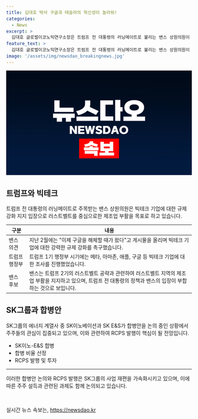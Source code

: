 ```yaml
---
title: 김대호 박사 구글과 테슬라의 혁신성이 놀라워!
categories:
  - News
excerpt: >
  김대호 글로벌이코노믹연구소장은 트럼프 전 대통령의 러닝메이트로 불리는 밴스 상원의원이 미래 미국 정책에 큰 영향을 미칠 것으로 전망되며, 그의 빅테크 규제 지지와 실리콘밸리 인맥, 러스트벨트 공략 전략을 살펴봅니다. 또한, SK그룹의 에너지 계열사 합병안에 대한 이사회가 진행되고 있는 상황으로, 합병에 대한 세부사항 및 관련 이슈를 소개합니다. 이를 통해 미국과 국내의 경제 및 기업 이슈에 대한 통찰력 있는 분석을 제공합니다.
feature_text: >
  김대호 글로벌이코노믹연구소장은 트럼프 전 대통령의 러닝메이트로 불리는 밴스 상원의원이 미래 미국 정책에 큰 영향을 미칠 것으로 전망되며, 그의 빅테크 규제 지지와 실리콘밸리 인맥, 러스트벨트 공략 전략을 살펴봅니다. 또한, SK그룹의 에너지 계열사 합병안에 대한 이사회가 진행되고 있는 상황으로, 합병에 대한 세부사항 및 관련 이슈를 소개합니다. 이를 통해 미국과 국내의 경제 및 기업 이슈에 대한 통찰력 있는 분석을 제공합니다.
image: '/assets/img/newsdao_breakingnews.jpg'
---
```


<p><img src="/assets/img/newsdao_breakingnews.jpg" alt="bookingtag 속보" /></p>

<h2 data-ke-size="size26">트럼프와 빅테크</h2>

<p data-ke-size="size16">트럼프 전 대통령의 러닝메이트로 주목받는 밴스 상원의원은 빅테크 기업에 대한 규제 강화 지지 입장으로 러스트벨트를 중심으로한 제조업 부활을 목표로 하고 있습니다.</p>

<table>
    <thead>
        <tr>
            <th>구분</th>
            <th>내용</th>
        </tr>
    </thead>
    <tbody>
        <tr>
            <td>밴스 의견</td>
            <td>지난 2월에는 "이제 구글을 해체할 때가 왔다"고 게시물을 올리며 빅테크 기업에 대한 강력한 규제 강화를 촉구했습니다.</td>
        </tr>
        <tr>
            <td>트럼프 행정부</td>
            <td>트럼프 1기 행정부 시기에는 메타, 아마존, 애플, 구글 등 빅테크 기업에 대한 조사를 진행했었습니다.</td>
        </tr>
        <tr>
            <td>밴스 후보</td>
            <td>밴스는 트럼프 2기의 러스트벨트 공략과 관련하여 러스트벨트 지역의 제조업 부활을 지지하고 있으며, 트럼프 전 대통령의 정책과 밴스의 입장이 부합하는 것으로 보입니다.</td>
        </tr>
    </tbody>
</table>

<h2 data-ke-size="size26">SK그룹과 합병안</h2>

<p data-ke-size="size16">SK그룹의 에너지 계열사 중 SK이노베이션과 SK E&S가 합병안을 논의 중인 상황에서 주주들의 관심이 집중되고 있으며, 이와 관련하여 RCPS 발행이 핵심이 될 전망입니다.</p>

<ul>
    <li>SK이노-E&S 합병</li>
    <li>합병 비율 산정</li>
    <li>RCPS 발행 및 투자</li>
</ul>

<hr>

<p data-ke-size="size16">이러한 합병안 논의와 RCPS 발행은 SK그룹의 사업 재편을 가속화시키고 있으며, 이에 따른 주주 설득과 관련된 과제도 함께 논의되고 있습니다.</p>

<p data-ke-size="size16">&nbsp;</p>
실시간 뉴스 속보는, <a href="https://newsdao.kr" rel="dofollow">https://newsdao.kr</a>


